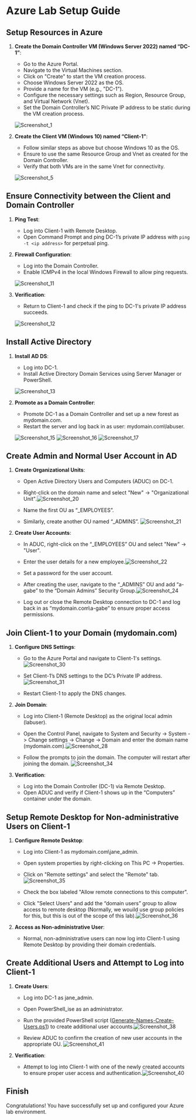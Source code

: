 # Azure Lab Setup Guide

## Setup Resources in Azure

1. **Create the Domain Controller VM (Windows Server 2022) named “DC-1”**:
   - Go to the Azure Portal.
   - Navigate to the Virtual Machines section.
   - Click on "Create" to start the VM creation process.
   - Choose Windows Server 2022 as the OS.
   - Provide a name for the VM (e.g., "DC-1").
   - Configure the necessary settings such as Region, Resource Group, and Virtual Network (Vnet).
   - Set the Domain Controller’s NIC Private IP address to be static during the VM creation process.

   ![Screenshot_1](https://github.com/gabe-IT/Azure-Domain-Controller-Setup/assets/148400020/4df2b540-f458-4186-b3f4-c3d87b07cdef)

2. **Create the Client VM (Windows 10) named “Client-1”**:
   - Follow similar steps as above but choose Windows 10 as the OS.
   - Ensure to use the same Resource Group and Vnet as created for the Domain Controller.
   - Verify that both VMs are in the same Vnet for connectivity.

   ![Screenshot_5](https://github.com/gabe-IT/Azure-Domain-Controller-Setup/assets/148400020/805aadd3-4900-4963-8e79-da220d478075)

## Ensure Connectivity between the Client and Domain Controller

1. **Ping Test**:
   - Log into Client-1 with Remote Desktop.
   - Open Command Prompt and ping DC-1’s private IP address with `ping -t <ip address>` for perpetual ping.

2. **Firewall Configuration**:
   - Log into the Domain Controller.
   - Enable ICMPv4 in the local Windows Firewall to allow ping requests.

   ![Screenshot_11](https://github.com/gabe-IT/Azure-Domain-Controller-Setup/assets/148400020/8efd863e-4a09-44d5-be93-ee73ca39079b)

3. **Verification**:
   - Return to Client-1 and check if the ping to DC-1's private IP address succeeds.

   ![Screenshot_12](https://github.com/gabe-IT/Azure-Domain-Controller-Setup/assets/148400020/1df688af-0a61-4776-a877-76b0a84fa28e)

## Install Active Directory

1. **Install AD DS**:
   - Log into DC-1.
   - Install Active Directory Domain Services using Server Manager or PowerShell.

   ![Screenshot_13](https://github.com/gabe-IT/Azure-Domain-Controller-Setup/assets/148400020/8deb5fd9-3a69-421f-b442-9b57c862a2a5)

2. **Promote as a Domain Controller**:
   - Promote DC-1 as a Domain Controller and set up a new forest as mydomain.com.
   - Restart the server and log back in as user: mydomain.com\labuser.

   ![Screenshot_15](https://github.com/gabe-IT/Azure-Domain-Controller-Setup/assets/148400020/1d02817e-6ad7-4769-9d45-df49380665a5)
   ![Screenshot_16](https://github.com/gabe-IT/Azure-Domain-Controller-Setup/assets/148400020/9751d447-f6b8-45de-a383-3d0741c79e34)
   ![Screenshot_17](https://github.com/gabe-IT/Azure-Domain-Controller-Setup/assets/148400020/4bb16fe8-167f-4cff-acce-509692e37fc1)

## Create Admin and Normal User Account in AD

1. **Create Organizational Units**:
   - Open Active Directory Users and Computers (ADUC) on DC-1.
   - Right-click on the domain name and select "New" -> "Organizational Unit".![Screenshot_20](https://github.com/gabe-IT/Azure-Domain-Controller-Setup/assets/148400020/19adde29-1ef4-4da3-8bf4-16a413e7f722)

   - Name the first OU as “_EMPLOYEES”.
   - Similarly, create another OU named “_ADMINS”.
![Screenshot_21](https://github.com/gabe-IT/Azure-Domain-Controller-Setup/assets/148400020/a7ae3ae0-5b4e-450c-9efc-2c173c17018e)

2. **Create User Accounts**:
   - In ADUC, right-click on the “_EMPLOYEES” OU and select "New" -> "User".
   - Enter the user details for a new employee.![Screenshot_22](https://github.com/gabe-IT/Azure-Domain-Controller-Setup/assets/148400020/02d80dd7-6f18-47c5-8c60-2081fb759168)

   - Set a password for the user account.
   - After creating the user, navigate to the “_ADMINS” OU and add “a-gabe” to the “Domain Admins” Security Group.![Screenshot_24](https://github.com/gabe-IT/Azure-Domain-Controller-Setup/assets/148400020/1a07500b-3c98-4a35-a92e-84b20a82803d)

   - Log out or close the Remote Desktop connection to DC-1 and log back in as “mydomain.com\a-gabe” to ensure proper access permissions.

## Join Client-1 to your Domain (mydomain.com)

1. **Configure DNS Settings**:
   - Go to the Azure Portal and navigate to Client-1's settings.![Screenshot_30](https://github.com/gabe-IT/Azure-Domain-Controller-Setup/assets/148400020/96595c86-6011-4142-98d5-b7206a081d9f)

   - Set Client-1’s DNS settings to the DC’s Private IP address.![Screenshot_31](https://github.com/gabe-IT/Azure-Domain-Controller-Setup/assets/148400020/a93c5bbd-0ce8-402a-b3f8-6caa459d42ad)

   - Restart Client-1 to apply the DNS changes.

2. **Join Domain**:
   - Log into Client-1 (Remote Desktop) as the original local admin (labuser).
   - Open the Control Panel, navigate to System and Security -> System -> Change settings -> Change -> Domain and enter the domain name (mydomain.com).![Screenshot_28](https://github.com/gabe-IT/Azure-Domain-Controller-Setup/assets/148400020/ef8e44ee-3fa1-4abf-9c9b-d6afca4cb22c)

   - Follow the prompts to join the domain. The computer will restart after joining the domain.
![Screenshot_34](https://github.com/gabe-IT/Azure-Domain-Controller-Setup/assets/148400020/59cf940b-7b12-4771-ba87-0c6bf55caaf0)

3. **Verification**:
   - Log into the Domain Controller (DC-1) via Remote Desktop.
   - Open ADUC and verify if Client-1 shows up in the “Computers” container under the domain.

## Setup Remote Desktop for Non-administrative Users on Client-1

1. **Configure Remote Desktop**:
   - Log into Client-1 as mydomain.com\jane_admin.
   - Open system properties by right-clicking on This PC -> Properties.
   - Click on "Remote settings" and select the "Remote" tab.![Screenshot_35](https://github.com/gabe-IT/Azure-Domain-Controller-Setup/assets/148400020/f04821a7-7f62-4f7c-8364-714eff63786a)

   - Check the box labeled "Allow remote connections to this computer".
   - Click "Select Users" and add the “domain users” group to allow access to remote desktop (Normally, we wouild use group policies for this, but this is out of the scope of this lab).![Screenshot_36](https://github.com/gabe-IT/Azure-Domain-Controller-Setup/assets/148400020/44430daa-557d-4215-8340-335f2f8e4d40)


2. **Access as Non-administrative User**:
   - Normal, non-administrative users can now log into Client-1 using Remote Desktop by providing their domain credentials.

## Create Additional Users and Attempt to Log into Client-1

1. **Create Users**:
   - Log into DC-1 as jane_admin.
   - Open PowerShell_ise as an administrator.
   - Run the provided PowerShell script ([Generate-Names-Create-Users.ps1](https://github.com/gabe-IT/AD-powershell/blob/main/Generate-Names-Create-Users.ps1)) to create additional user accounts.![Screenshot_38](https://github.com/gabe-IT/Azure-Domain-Controller-Setup/assets/148400020/1a8045a8-7c09-439b-9d0c-517458c66659)

   - Review ADUC to confirm the creation of new user accounts in the appropriate OU.
![Screenshot_41](https://github.com/gabe-IT/Azure-Domain-Controller-Setup/assets/148400020/aa43e05b-aaf6-4004-a6ad-75c3a8409e41)

2. **Verification**:
   - Attempt to log into Client-1 with one of the newly created accounts to ensure proper user access and authentication.![Screenshot_40](https://github.com/gabe-IT/Azure-Domain-Controller-Setup/assets/148400020/d3087ddd-6e31-4be6-8d2e-c7e19f8442d9)


## Finish

Congratulations! You have successfully set up and configured your Azure lab environment.
